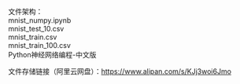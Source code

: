 
文件架构：<br>
mnist_numpy.ipynb <br>
mnist_test_10.csv<br>
mnist_train.csv<br>
mnist_train_100.csv<br>
Python神经网络编程-中文版<br>


文件存储链接（阿里云网盘）：https://www.alipan.com/s/KJj3woi6Jmo

